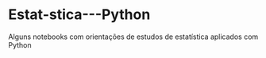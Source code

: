 # Estat-stica---Python
Alguns notebooks com orientações de estudos de estatística aplicados com Python
